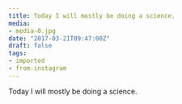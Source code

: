 ```yaml
---
title: Today I will mostly be doing a science.
media:
- media-0.jpg
date: "2017-03-21T09:47:00Z"
draft: false
tags:
- imported
- from-instagram
---
```

Today I will mostly be doing a science.
